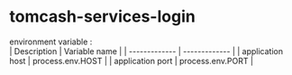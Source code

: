 # tomcash-services-login

environment variable : <br />
| Description  | Variable name |
| ------------- | ------------- |
| application host  | process.env.HOST  |
| application port  | process.env.PORT  |

